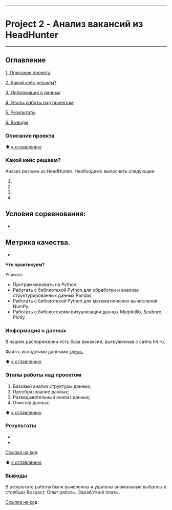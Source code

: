 
---

# Project 2 - Анализ вакансий из HeadHunter

---

## Оглавление
  [1. Описание проекта](https://github.com/211604270720/Git/blob/master/PROJECT-1/README.md#Описание-проекта)

  [2. Какой кейс решаем?](https://github.com/211604270720/Git/blob/master/PROJECT-1/README.md#Какой-кейс-решаем)

  [3. Информация о данных](https://github.com/211604270720/Git/blob/master/PROJECT-1/README.md#Краткая-информация-о-данных)

  [4. Этапы работы над проектом](https://github.com/211604270720/Git/blob/master/PROJECT-1/README.md#Этапы-работы-над-проектом)

  [5. Результаты](https://github.com/211604270720/Git/blob/master/PROJECT-1/README.md#Результаты)

  [6. Выводы](https://github.com/211604270720/Git/blob/master/PROJECT-1/README.md#Выводы)

### Описание проекта



:arrow_up: [к оглавлению](https://github.com/211604270720/Git/blob/master/PROJECT-1/README.md#Оглавление)

### Какой кейс решаем?

Аназиз резюме из HeadHunter.
Необходимо выполнить следующее:

  1. 
  
  2. 

  3. 

  4. 

**Условия соревнования:**
-
-

**Метрика качества.**
-
-

**Что практикуем?** 

Учимся:
  - Программировать на Python;
  - Работать с библиотекой Python для обработки и анализа структурированных данных Pandas;
  - Работать с библиотекой Python для математических вычислений NumPy;
  - Работать с библиотекоми визуализации данных Matplotlib, Seaborn, Plotly.

### Информация о данных

В нашем распоряжении есть база вакансий, выгруженная с сайта hh.ru.

Файл с исходными данными [здесь.]()

:arrow_up: [к оглавлению](https://github.com/211604270720/Git/blob/master/PROJECT-1/README.md#Оглавление)

### Этапы работы над проектом
  1. Базовый анализ структуры данных;
  2. Преобразование данных;
  3. Разведывательный анализ данных;
  4. Очистка данных.

:arrow_up: [к оглавлению](https://github.com/211604270720/Git/blob/master/PROJECT-1/README.md#Оглавление)

### Результаты

-
-

[Ссылка на код](https://github.com/211604270720/Git/blob/master/PROJECT-1/Project-1.ipynb)

:arrow_up: [к оглавлению](https://github.com/211604270720/Git/blob/master/PROJECT-1/README.md#Оглавление)

### Выводы

  В результате работы были выявленны и удалены анамальные выбросы в столбцах Возраст, Опыт работы, Заработной платы.

[Ссылка на код](https://github.com/211604270720/Git/blob/master/PROJECT-1/Project-1.ipynb)

